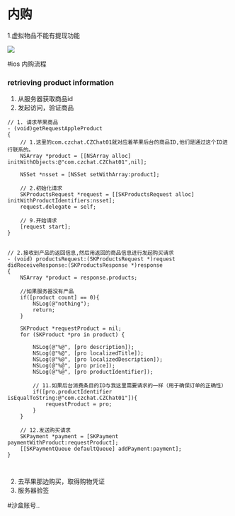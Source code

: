 ##

# 内购
1.虚拟物品不能有提现功能



![](https://upload-images.jianshu.io/upload_images/1554910-d893fe6cee6923f5.png?imageMogr2/auto-orient/strip%7CimageView2/2/w/700)



#ios 内购流程

### retrieving  product information

1. 从服务器获取商品id
2. 发起访问，验证商品


```
// 1. 请求苹果商品
- (void)getRequestAppleProduct
{
    // 1.这里的com.czchat.CZChat01就对应着苹果后台的商品ID,他们是通过这个ID进行联系的。
    NSArray *product = [[NSArray alloc] initWithObjects:@"com.czchat.CZChat01",nil];

    NSSet *nsset = [NSSet setWithArray:product];

    // 2.初始化请求
    SKProductsRequest *request = [[SKProductsRequest alloc] initWithProductIdentifiers:nsset];
    request.delegate = self;

    // 9.开始请求
    [request start];
}


// 2.接收到产品的返回信息,然后用返回的商品信息进行发起购买请求
- (void) productsRequest:(SKProductsRequest *)request didReceiveResponse:(SKProductsResponse *)response
{
    NSArray *product = response.products;

    //如果服务器没有产品
    if([product count] == 0){
        NSLog(@"nothing");
        return;
    }

    SKProduct *requestProduct = nil;
    for (SKProduct *pro in product) {

        NSLog(@"%@", [pro description]);
        NSLog(@"%@", [pro localizedTitle]);
        NSLog(@"%@", [pro localizedDescription]);
        NSLog(@"%@", [pro price]);
        NSLog(@"%@", [pro productIdentifier]);

        // 11.如果后台消费条目的ID与我这里需要请求的一样（用于确保订单的正确性）
        if([pro.productIdentifier isEqualToString:@"com.czchat.CZChat01"]){
            requestProduct = pro;
        }
    }

    // 12.发送购买请求
    SKPayment *payment = [SKPayment paymentWithProduct:requestProduct];
    [[SKPaymentQueue defaultQueue] addPayment:payment];
}



```







2. 去苹果那边购买，取得购物凭证
3. 服务器验签

#沙盒账号..

